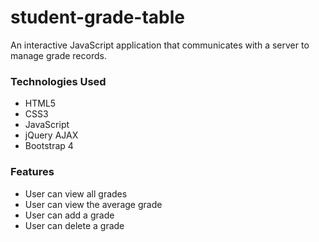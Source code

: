 # student-grade-table
An interactive JavaScript application that communicates with a server to manage grade records.

### Technologies Used
- HTML5
- CSS3
- JavaScript
- jQuery AJAX
- Bootstrap 4

### Features
- User can view all grades
- User can view the average grade
- User can add a grade
- User can delete a grade
